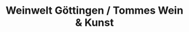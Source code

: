 ---
title: "Weinwelt Göttingen / Tommes Wein & Kunst"
url: /goettingen/weinwelt-goettingen-tommes-wein-und-kunst/
shop: Wein
---